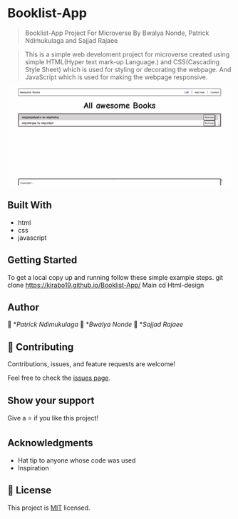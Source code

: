 # Booklist-App

>  Booklist-App Project For Microverse By Bwalya Nonde, Patrick Ndimukulaga and Sajjad Rajaee


> This is a simple web develoment project for microverse created using simple HTML(Hyper text mark-up   Language.) and CSS(Cascading Style Sheet) which is used for styling or decorating the webpage. And JavaScript which is used for making the webpage responsive.

![screenshot](awe-some.PNG)


## Built With

- html
- css
- javascript


## Getting Started
To get a local copy up and running follow these simple example steps.
git clone https://kirabo19.github.io/Booklist-App/ 
Main
cd Html-design 




## Author
👤 **Patrick Ndimukulaga*
👤 **Bwalya Nonde* 
👤 **Sajjad Rajaee* 


## 🤝 Contributing

Contributions, issues, and feature requests are welcome!

Feel free to check the [issues page](../../issues/).

## Show your support

Give a ⭐️ if you like this project!

## Acknowledgments

- Hat tip to anyone whose code was used
- Inspiration



## 📝 License

This project is [MIT](./MIT.md) licensed.